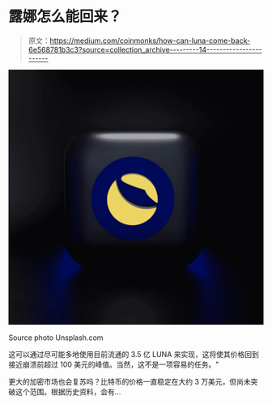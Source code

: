 # 露娜怎么能回来？

> 原文：<https://medium.com/coinmonks/how-can-luna-come-back-6e568781b3c3?source=collection_archive---------14----------------------->

![](img/e09458aab1ca01b7eebd2ddcf5b3675b.png)

Source photo Unsplash.com

这可以通过尽可能多地使用目前流通的 3.5 亿 LUNA 来实现，这将使其价格回到接近崩溃前超过 100 美元的峰值。当然，这不是一项容易的任务。"

更大的加密市场也会复苏吗？比特币的价格一直稳定在大约 3 万美元，但尚未突破这个范围。根据历史资料，会有…